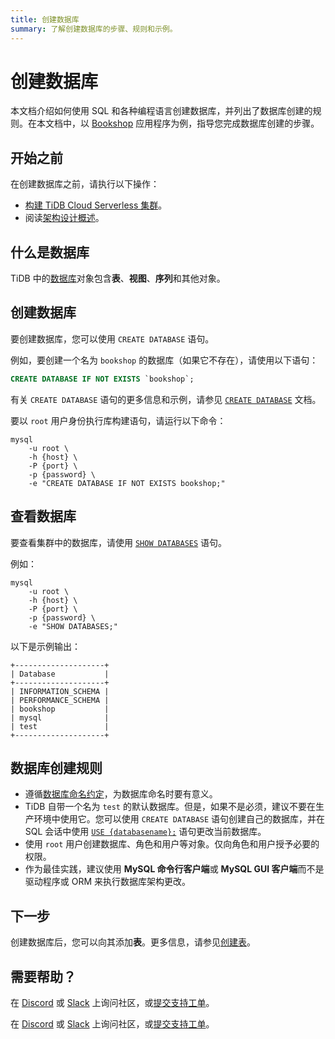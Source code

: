 ```yaml
---
title: 创建数据库
summary: 了解创建数据库的步骤、规则和示例。
---
```


# 创建数据库

本文档介绍如何使用 SQL 和各种编程语言创建数据库，并列出了数据库创建的规则。在本文档中，以 [Bookshop](/develop/dev-guide-bookshop-schema-design.md) 应用程序为例，指导您完成数据库创建的步骤。

## 开始之前

在创建数据库之前，请执行以下操作：

- [构建 TiDB Cloud Serverless 集群](/develop/dev-guide-build-cluster-in-cloud.md)。
- 阅读[架构设计概述](/develop/dev-guide-schema-design-overview.md)。

## 什么是数据库

TiDB 中的[数据库](/develop/dev-guide-schema-design-overview.md)对象包含**表**、**视图**、**序列**和其他对象。

## 创建数据库

要创建数据库，您可以使用 `CREATE DATABASE` 语句。

例如，要创建一个名为 `bookshop` 的数据库（如果它不存在），请使用以下语句：

```sql
CREATE DATABASE IF NOT EXISTS `bookshop`;
```

有关 `CREATE DATABASE` 语句的更多信息和示例，请参见 [`CREATE DATABASE`](/sql-statements/sql-statement-create-database.md) 文档。

要以 `root` 用户身份执行库构建语句，请运行以下命令：

```shell
mysql
    -u root \
    -h {host} \
    -P {port} \
    -p {password} \
    -e "CREATE DATABASE IF NOT EXISTS bookshop;"
```

## 查看数据库

要查看集群中的数据库，请使用 [`SHOW DATABASES`](/sql-statements/sql-statement-show-databases.md) 语句。

例如：

```shell
mysql
    -u root \
    -h {host} \
    -P {port} \
    -p {password} \
    -e "SHOW DATABASES;"
```

以下是示例输出：

```
+--------------------+
| Database           |
+--------------------+
| INFORMATION_SCHEMA |
| PERFORMANCE_SCHEMA |
| bookshop           |
| mysql              |
| test               |
+--------------------+
```

## 数据库创建规则

- 遵循[数据库命名约定](/develop/dev-guide-object-naming-guidelines.md)，为数据库命名时要有意义。
- TiDB 自带一个名为 `test` 的默认数据库。但是，如果不是必须，建议不要在生产环境中使用它。您可以使用 `CREATE DATABASE` 语句创建自己的数据库，并在 SQL 会话中使用 [`USE {databasename};`](/sql-statements/sql-statement-use.md) 语句更改当前数据库。
- 使用 `root` 用户创建数据库、角色和用户等对象。仅向角色和用户授予必要的权限。
- 作为最佳实践，建议使用 **MySQL 命令行客户端**或 **MySQL GUI 客户端**而不是驱动程序或 ORM 来执行数据库架构更改。

## 下一步

创建数据库后，您可以向其添加**表**。更多信息，请参见[创建表](/develop/dev-guide-create-table.md)。

## 需要帮助？

<CustomContent platform="tidb">

在 [Discord](https://discord.gg/DQZ2dy3cuc?utm_source=doc) 或 [Slack](https://slack.tidb.io/invite?team=tidb-community&channel=everyone&ref=pingcap-docs) 上询问社区，或[提交支持工单](/support.md)。

</CustomContent>

<CustomContent platform="tidb-cloud">

在 [Discord](https://discord.gg/DQZ2dy3cuc?utm_source=doc) 或 [Slack](https://slack.tidb.io/invite?team=tidb-community&channel=everyone&ref=pingcap-docs) 上询问社区，或[提交支持工单](https://tidb.support.pingcap.com/)。

</CustomContent>

